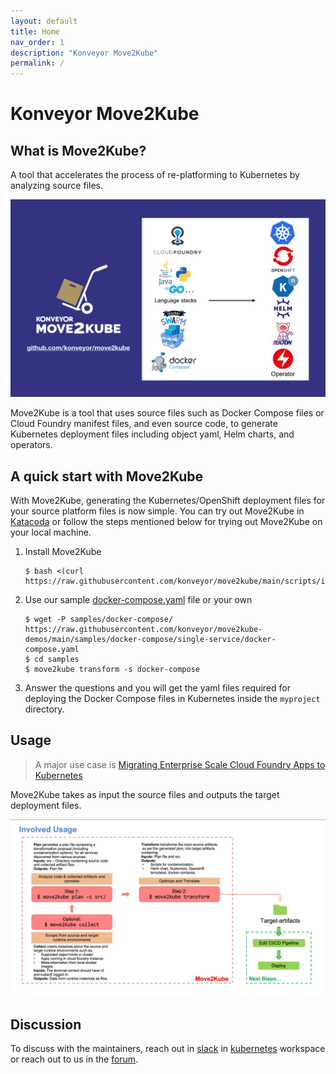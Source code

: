 ```yaml
---
layout: default
title: Home
nav_order: 1
description: "Konveyor Move2Kube"
permalink: /
---
```

# Konveyor Move2Kube

## What is Move2Kube?

A tool that accelerates the process of re-platforming to Kubernetes by analyzing source files.

![move2kube](assets/images/move2kube.png)

Move2Kube is a tool that uses source files such as Docker Compose files or Cloud Foundry manifest files, and even source code, to generate Kubernetes deployment files including object yaml, Helm charts, and operators.

## A quick start with Move2Kube

With Move2Kube, generating the Kubernetes/OpenShift deployment files for your source platform files is now simple. You can try out Move2Kube in [Katacoda](https://www.katacoda.com/move2kube) or follow the steps mentioned below for trying out Move2Kube on your local machine.


1. Install Move2Kube
   ```console
   $ bash <(curl https://raw.githubusercontent.com/konveyor/move2kube/main/scripts/install.sh)
   ```

1. Use our sample [docker-compose.yaml](https://raw.githubusercontent.com/konveyor/move2kube-demos/main/samples/docker-compose/single-service/docker-compose.yaml) file or your own

   ```console
   $ wget -P samples/docker-compose/ https://raw.githubusercontent.com/konveyor/move2kube-demos/main/samples/docker-compose/single-service/docker-compose.yaml
   $ cd samples
   $ move2kube transform -s docker-compose
   ```
1. Answer the questions and you will get the yaml files required for deploying the Docker Compose files in Kubernetes inside the `myproject` directory.

<p align="center">
<asciinema-player src="{{ site.baseurl }}/assets/asciinema//docker-compose-transformation.cast" poster="npt:0:13" rows=20 cols=88 title="Transforming different languages to run on Kubernetes"></asciinema-player>
</p>

## Usage

> A major use case is [Migrating Enterprise Scale Cloud Foundry Apps to Kubernetes](/tutorials/migration-workflow)

Move2Kube takes as input the source files and outputs the target deployment files.  

![Move2Kube-Usage](assets/images/move2kube-3-step-workflow.jpeg)

## Discussion

To discuss with the maintainers, reach out in [slack](https://kubernetes.slack.com/archives/CR85S82A2) in [kubernetes](https://slack.k8s.io/) workspace or reach out to us in the [forum](https://groups.google.com/g/move2kube-dev).
